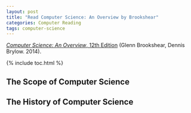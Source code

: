 ```yaml
---
layout: post
title: "Read Computer Science: An Overview by Brookshear"
categories: Computer Reading
tags: computer-science
---
```


[*Computer Science: An Overview*, 12th Edition](https://www.amazon.com/dp/0133760065) (Glenn Brookshear, Dennis Brylow. 2014).

{% include toc.html %}

## The Scope of Computer Science

## The History of Computer Science